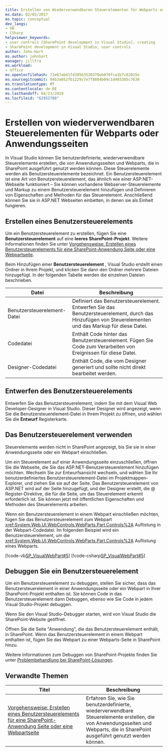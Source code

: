 ```yaml
---
title: Erstellen von Wiederverwendbaren Steuerelementen für Webparts oder Anwendungsseiten | Microsoft-Dokumentation
ms.date: 02/02/2017
ms.topic: conceptual
dev_langs:
- VB
- CSharp
helpviewer_keywords:
- user controls [SharePoint development in Visual Studio], creating
- SharePoint development in Visual Studio, user controls
author: John-Hart
ms.author: johnhart
manager: jillfra
ms.workload:
- office
ms.openlocfilehash: 71e67ab41fd39563520370eb079fca1b7c82015e
ms.sourcegitcommit: 94b3a052fb1229c7e7f8804b09c1d403385c7630
ms.translationtype: MT
ms.contentlocale: de-DE
ms.lasthandoff: 04/23/2019
ms.locfileid: "62952788"
---
```

# <a name="create-reusable-controls-for-web-parts-or-application-pages"></a>Erstellen von wiederverwendbaren Steuerelementen für Webparts oder Anwendungsseiten
  In Visual Studio können Sie benutzerdefinierte, wiederverwendbare Steuerelemente erstellen, die von Anwendungsseiten und Webparts, die in SharePoint ausgeführt genutzt werden können. Diese Steuerelemente werden als Benutzersteuerelemente bezeichnet. Ein Benutzersteuerelement ist eine Art von Benutzersteuerelement, das ähnlich wie einer ASP.NET-Webseite funktioniert – Sie können vorhandene Webserver-Steuerelemente und Markup zu einem Benutzersteuerelement hinzufügen und Definieren von Eigenschaften und Methoden für das Steuerelement. Anschließend können Sie sie in ASP.NET Webseiten einbetten, in denen sie als Einheit fungieren.

## <a name="create-a-user-control"></a>Erstellen eines Benutzersteuerelements
 Um ein Benutzersteuerelement zu erstellen, fügen Sie eine **Benutzersteuerelement** auf eine **leeres SharePoint-Projekt**. Weitere Informationen finden Sie unter [Vorgehensweise: Erstellen eines Benutzersteuerelements für eine SharePoint-Anwendung Seite oder eine Webpartseite](../sharepoint/how-to-create-a-user-control-for-a-sharepoint-application-page-or-web-part.md).

 Beim Hinzufügen einer **Benutzersteuerelement** , Visual Studio erstellt einen Ordner in Ihrem Projekt, und klicken Sie dann den Ordner mehrere Dateien hinzugefügt. In der folgenden Tabelle werden die einzelnen Dateien beschrieben.

|Datei|Beschreibung|
|----------|-----------------|
|Benutzersteuerelement-Datei|Definiert das Benutzersteuerelement. Entwerfen Sie das Benutzersteuerelement, durch das Hinzufügen von Steuerelementen und das Markup für diese Datei.|
|Codedatei|Enthält Code hinter das Benutzersteuerelement. Fügen Sie Code zum Verarbeiten von Ereignissen für diese Datei.|
|Designer-Codedatei|Enthält Code, die vom Designer generiert und sollte nicht direkt bearbeitet werden.|

## <a name="design-the-user-control"></a>Entwerfen des Benutzersteuerelements
 Entwerfen Sie das Benutzersteuerelement, indem Sie mit dem Visual Web Developer-Designer in Visual Studio. Dieser Designer wird angezeigt, wenn Sie die Benutzersteuerelement-Datei in Ihrem Projekt zu öffnen, und wählen Sie die **Entwurf** Registerkarte.

## <a name="consume-the-user-control"></a>Das Benutzersteuerelement verwenden
 Steuerelemente werden nicht in SharePoint angezeigt, bis Sie sie in einer Anwendungsseite oder ein Webpart einschließen.

 Um ein Steuerelement auf einer Anwendungsseite einzuschließen, öffnen Sie die Webseite, die Sie das ASP.NET-Benutzersteuerelement hinzufügen möchten. Wechseln Sie zur Entwurfsansicht wechseln, und wählen Sie Ihr benutzerdefiniertes Benutzersteuerelement-Datei im Projektmappen-Explorer, und ziehen Sie sie auf der Seite. Das Benutzersteuerelement von ASP.NET wird auf der Seite hinzugefügt, und der Designer erstellt, die @ Register-Direktive, die für die Seite, um das Steuerelement erkennt erforderlich ist. Sie können jetzt mit öffentlichen Eigenschaften und Methoden des Steuerelements arbeiten.

 Wenn ein Benutzersteuerelement in einem Webpart einschließen möchten, fügen Sie das Benutzersteuerelement zum Webpart <xref:System.Web.UI.WebControls.WebParts.Part.Controls%2A> Auflistung in der Webpart-Codedatei. Im folgenden Beispiel wird ein Benutzersteuerelement, um die <xref:System.Web.UI.WebControls.WebParts.Part.Controls%2A> Auflistung eines Webparts.

 [!code-vb[SP_VisualWebPart#5](../sharepoint/codesnippet/VisualBasic/sp_visualwebpart.vb/visualwebpart1/visualwebpart1.vb#5)]
 [!code-csharp[SP_VisualWebPart#5](../sharepoint/codesnippet/CSharp/sp_visualwebpart.cs/visualwebpart1/visualwebpart1.cs#5)]

## <a name="debug-a-user-control"></a>Debuggen Sie ein Benutzersteuerelement
 Um ein Benutzersteuerelement zu debuggen, stellen Sie sicher, dass das Benutzersteuerelement in einer Anwendungsseite oder ein Webpart in Ihrer SharePoint-Projekt enthalten ist. Sie können Code in das Benutzersteuerelement dann Debuggen, ebenso wie Sie Code in jedem Visual Studio-Projekt debuggen.

 Wenn Sie den Visual Studio-Debugger starten, wird von Visual Studio die SharePoint-Website geöffnet.

 Öffnen Sie die Seite "Anwendung", die das Benutzersteuerelement enthält, in SharePoint. Wenn das Benutzersteuerelement in einem Webpart enthalten ist, fügen Sie das Webpart zu einer Webparts-Seite in SharePoint hinzu.

 Weitere Informationen zum Debuggen von SharePoint-Projekte finden Sie unter [Problembehandlung bei SharePoint-Lösungen](../sharepoint/troubleshooting-sharepoint-solutions.md).

## <a name="related-topics"></a>Verwandte Themen

|Titel|Beschreibung|
|-----------|-----------------|
|[Vorgehensweise: Erstellen eines Benutzersteuerelements für eine SharePoint-Anwendung Seite oder eine Webpartseite](../sharepoint/how-to-create-a-user-control-for-a-sharepoint-application-page-or-web-part.md)|Erfahren Sie, wie Sie benutzerdefinierte, wiederverwendbare Steuerelemente erstellen, die von Anwendungsseiten und Webparts, die in SharePoint ausgeführt genutzt werden können.|
